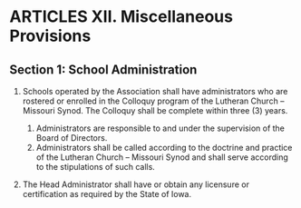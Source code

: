# ARTICLES XII. Miscellaneous Provisions

## Section 1: School Administration

1. Schools operated by the Association shall have administrators who are rostered or enrolled in the Colloquy program of the Lutheran Church – Missouri Synod. The Colloquy shall be complete within three (3) years.

    1. Administrators are responsible to and under the supervision of the Board of Directors. 
    2. Administrators shall be called according to the doctrine and practice of the Lutheran Church – Missouri Synod and shall serve according to the stipulations of such calls.

2. The Head Administrator shall have or obtain any licensure or certification as required by the State of Iowa.